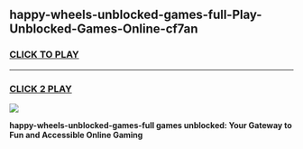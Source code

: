
## happy-wheels-unblocked-games-full-Play-Unblocked-Games-Online-cf7an
<h3>
<a href="https://premium76.site?title=happy-wheels-unblocked-games-full&ref=25A">CLICK TO PLAY</a></h3>
<hr>

<h3>
<a href="https://premium76.site?title=happy-wheels-unblocked-games-full&ref=25A">CLICK 2 PLAY</a>
  
</h3>

<a href="https://premium76.site?title=happy-wheels-unblocked-games-full&ref=25A"><img src="https://clearcache.store/games.png"></a>


**happy-wheels-unblocked-games-full games unblocked: Your Gateway to Fun and Accessible Online Gaming**
